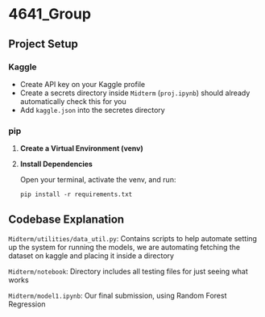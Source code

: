 # 4641_Group

## Project Setup

### Kaggle 

* Create API key on your Kaggle profile
* Create a secrets directory inside `Midterm` (`proj.ipynb`) should already automatically check this for you
* Add `kaggle.json` into the secretes directory

### pip

1. **Create a Virtual Environment (venv)**
2. **Install Dependencies**

    Open your terminal, activate the venv, and run:
    ```
    pip install -r requirements.txt
    ```

## Codebase Explanation

`Midterm/utilities/data_util.py`: Contains scripts to help automate setting up the system for running the models, we are automating fetching the dataset on kaggle and placing it inside a directory

`Midterm/notebook`: Directory includes all testing files for just seeing what works

`Midterm/model1.ipynb`: Our final submission, using Random Forest Regression
